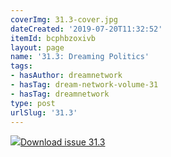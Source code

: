 ```yaml
---
coverImg: 31.3-cover.jpg
dateCreated: '2019-07-20T11:32:52'
itemId: bcphbzoxivb
layout: page
name: '31.3: Dreaming Politics'
tags:
- hasAuthor: dreamnetwork
- hasTag: dream-network-volume-31
- hasTag: dreamnetwork
type: post
urlSlug: '31.3'
---
```

<img class="card-journal-img" src="../images/31.3-rect.jpg"/><a href="../files/pdfs/Volume_31/31.3_politics.pdf" download="">Download issue 31.3</a>